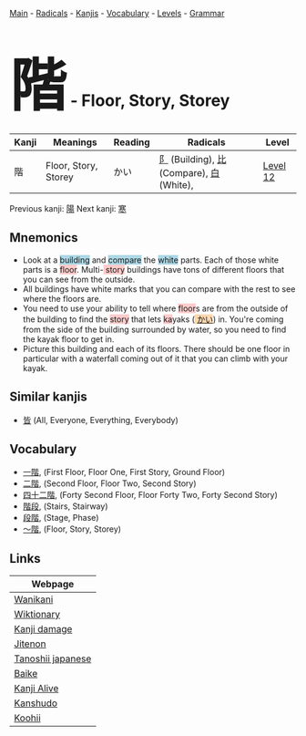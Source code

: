 <style> bigfont {font-size: 100px}</style>
[Main](../index.md) -
[Radicals](../radicals.md) -
[Kanjis](../kanjis.md) -
[Vocabulary](../vocabulary.md) -
[Levels](../levels.md) -
[Grammar](../grammar.md)
# <bigfont> 階</bigfont> - Floor, Story, Storey 

| Kanji | Meanings | Reading | Radicals | Level |
| --- | --- | --- | --- | --- |
| 階 | Floor, Story, Storey | かい | [阝](../radicals/阝.md) (Building), [比](../radicals/比.md) (Compare), [白](../radicals/白.md) (White),  | [Level 12](../levels/wk_level12.md) |

Previous kanji: [陽](陽.md) Next kanji: [寒](寒.md) 

## Mnemonics
 * Look at a <span style="background-color:#ADD8E6"> building</span> and <span style="background-color:#ADD8E6"> compare</span> the <span style="background-color:#ADD8E6"> white</span> parts. Each of those white parts is a <span style="background-color:#ffcccb"> floor</span>. Multi-<span style="background-color:#ffcccb"> story</span> buildings have tons of different floors that you can see from the outside.
* All buildings have white marks that you can compare with the rest to see where the floors are. 
* You need to use your ability to tell where <span style="background-color:#ffcccb"> floor</span>s are from the outside of the building to find the <span style="background-color:#ffcccb"> story</span> that lets <span style="background-color:#ffcccb"> ka</span>yaks (<span style="background-color:#fed8b1"> [かい](https://jisho.org/search/かい)</span>) in. You're coming from the side of the building surrounded by water, so you need to find the kayak floor to get in.
* Picture this building and each of its floors. There should be one floor in particular with a waterfall coming out of it that you can climb with your kayak.


## Similar kanjis
 * [皆](皆.md) (All, Everyone, Everything, Everybody)


## Vocabulary
 * [一階](../vocabulary/階.md), (First Floor, Floor One, First Story, Ground Floor)
* [二階](../vocabulary/階.md), (Second Floor, Floor Two, Second Story)
* [四十二階](../vocabulary/階.md), (Forty Second Floor, Floor Forty Two, Forty Second Story)
* [階段](../vocabulary/階.md), (Stairs, Stairway)
* [段階](../vocabulary/階.md), (Stage, Phase)
* [〜階](../vocabulary/階.md), (Floor, Story, Storey)



## Links 

| Webpage |
| --- |
| [Wanikani          ](https://www.wanikani.com/kanji/階) |
| [Wiktionary        ](https://en.wiktionary.org/wiki/階) |
| [Kanji damage      ](http://www.kanjidamage.com/kanji/search?utf8=✓&q=階) |
| [Jitenon           ](https://jitenon.com/kanji/階) |
| [Tanoshii japanese ](https://www.tanoshiijapanese.com/dictionary/kanji.cfm?k=階) |
| [Baike             ](https://baike.baidu.com/item/階) |
| [Kanji Alive       ](https://app.kanjialive.com/階) |
| [Kanshudo          ](https://www.kanshudo.com/searchmn?q=階) |
| [Koohii            ](https://kanji.koohii.com/study/kanji/階) |
